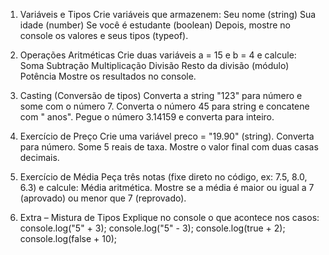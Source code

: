 1. Variáveis e Tipos
Crie variáveis que armazenem:
Seu nome (string)
Sua idade (number)
Se você é estudante (boolean)
Depois, mostre no console os valores e seus tipos (typeof).

2. Operações Aritméticas
Crie duas variáveis a = 15 e b = 4 e calcule:
Soma
Subtração
Multiplicação
Divisão
Resto da divisão (módulo)
Potência
Mostre os resultados no console.

3. Casting (Conversão de tipos)
Converta a string "123" para número e some com o número 7.
Converta o número 45 para string e concatene com " anos".
Pegue o número 3.14159 e converta para inteiro.

4. Exercício de Preço
Crie uma variável preco = "19.90" (string).
Converta para número.
Some 5 reais de taxa.
Mostre o valor final com duas casas decimais.

5. Exercício de Média
Peça três notas (fixe direto no código, ex: 7.5, 8.0, 6.3) e calcule:
Média aritmética.
Mostre se a média é maior ou igual a 7 (aprovado) ou menor que 7 (reprovado).

6. Extra – Mistura de Tipos
Explique no console o que acontece nos casos:
console.log("5" + 3);
console.log("5" - 3);
console.log(true + 2);
console.log(false + 10);
